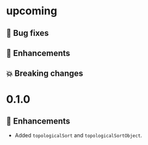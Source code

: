 # upcoming

## :bug: Bug fixes

## :tada: Enhancements

## :boom: Breaking changes

# 0.1.0

## :tada: Enhancements

- Added `topologicalSort` and `topologicalSortObject`.
